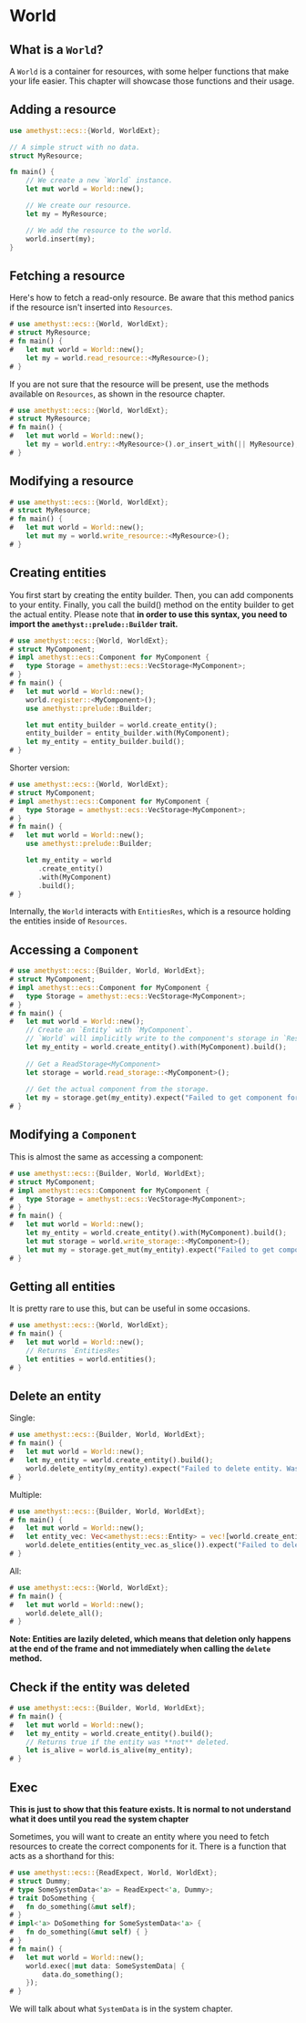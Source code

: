 # World

## What is a `World`?

A `World` is a container for resources, with some helper functions that make your life easier.
This chapter will showcase those functions and their usage.

## Adding a resource

```rust ,edition2018,no_run,noplaypen
use amethyst::ecs::{World, WorldExt};

// A simple struct with no data.
struct MyResource;

fn main() {
    // We create a new `World` instance.
    let mut world = World::new();

    // We create our resource.
    let my = MyResource;

    // We add the resource to the world.
    world.insert(my);
}
```

## Fetching a resource

Here's how to fetch a read-only resource. Be aware that this method panics if the resource isn't inserted into `Resources`.

```rust ,edition2018,no_run,noplaypen
# use amethyst::ecs::{World, WorldExt};
# struct MyResource;
# fn main() {
#   let mut world = World::new();
    let my = world.read_resource::<MyResource>();
# }
```

If you are not sure that the resource will be present, use the methods available on `Resources`, as shown in the resource chapter.

```rust ,edition2018,no_run,noplaypen
# use amethyst::ecs::{World, WorldExt};
# struct MyResource;
# fn main() {
#   let mut world = World::new();
    let my = world.entry::<MyResource>().or_insert_with(|| MyResource);
# }
```

## Modifying a resource

```rust ,edition2018,no_run,noplaypen
# use amethyst::ecs::{World, WorldExt};
# struct MyResource;
# fn main() {
#   let mut world = World::new();
    let mut my = world.write_resource::<MyResource>();
# }
```

## Creating entities

You first start by creating the entity builder.
Then, you can add components to your entity.
Finally, you call the build() method on the entity builder to get the actual entity.
Please note that **in order to use this syntax, you need to import the `amethyst::prelude::Builder` trait.**

```rust ,edition2018,no_run,noplaypen
# use amethyst::ecs::{World, WorldExt};
# struct MyComponent;
# impl amethyst::ecs::Component for MyComponent {
#   type Storage = amethyst::ecs::VecStorage<MyComponent>;
# }
# fn main() {
#   let mut world = World::new();
    world.register::<MyComponent>();
    use amethyst::prelude::Builder;

    let mut entity_builder = world.create_entity();
    entity_builder = entity_builder.with(MyComponent);
    let my_entity = entity_builder.build();
# }
```

Shorter version:

```rust ,edition2018,no_run,noplaypen
# use amethyst::ecs::{World, WorldExt};
# struct MyComponent;
# impl amethyst::ecs::Component for MyComponent {
#   type Storage = amethyst::ecs::VecStorage<MyComponent>;
# }
# fn main() {
#   let mut world = World::new();
    use amethyst::prelude::Builder;

    let my_entity = world
       .create_entity()
       .with(MyComponent)
       .build();
# }
```

Internally, the `World` interacts with `EntitiesRes`, which is a resource holding the entities inside of `Resources`.

## Accessing a `Component`

```rust ,edition2018,no_run,noplaypen
# use amethyst::ecs::{Builder, World, WorldExt};
# struct MyComponent;
# impl amethyst::ecs::Component for MyComponent {
#   type Storage = amethyst::ecs::VecStorage<MyComponent>;
# }
# fn main() {
#   let mut world = World::new();
    // Create an `Entity` with `MyComponent`.
    // `World` will implicitly write to the component's storage in `Resources`.
    let my_entity = world.create_entity().with(MyComponent).build();
    
    // Get a ReadStorage<MyComponent>
    let storage = world.read_storage::<MyComponent>();
    
    // Get the actual component from the storage.
    let my = storage.get(my_entity).expect("Failed to get component for entity");
# }
```

## Modifying a `Component`

This is almost the same as accessing a component:

```rust ,edition2018,no_run,noplaypen
# use amethyst::ecs::{Builder, World, WorldExt};
# struct MyComponent;
# impl amethyst::ecs::Component for MyComponent {
#   type Storage = amethyst::ecs::VecStorage<MyComponent>;
# }
# fn main() {
#   let mut world = World::new();
    let my_entity = world.create_entity().with(MyComponent).build();
    let mut storage = world.write_storage::<MyComponent>();
    let mut my = storage.get_mut(my_entity).expect("Failed to get component for entity");
# }
```

## Getting all entities

It is pretty rare to use this, but can be useful in some occasions.

```rust ,edition2018,no_run,noplaypen
# use amethyst::ecs::{World, WorldExt};
# fn main() {
#   let mut world = World::new();
    // Returns `EntitiesRes`
    let entities = world.entities();
# }
```

## Delete an entity

Single:

```rust ,edition2018,no_run,noplaypen
# use amethyst::ecs::{Builder, World, WorldExt};
# fn main() {
#   let mut world = World::new();
#   let my_entity = world.create_entity().build();
    world.delete_entity(my_entity).expect("Failed to delete entity. Was it already removed?");
# }
```

Multiple:

```rust ,edition2018,no_run,noplaypen
# use amethyst::ecs::{Builder, World, WorldExt};
# fn main() {
#   let mut world = World::new();
#   let entity_vec: Vec<amethyst::ecs::Entity> = vec![world.create_entity().build()];
    world.delete_entities(entity_vec.as_slice()).expect("Failed to delete entities from specified list.");
# }
```

All:

```rust ,edition2018,no_run,noplaypen
# use amethyst::ecs::{World, WorldExt};
# fn main() {
#   let mut world = World::new();
    world.delete_all();
# }
```

__Note: Entities are lazily deleted, which means that deletion only happens at the end of the frame and not immediately when calling the `delete` method.__

## Check if the entity was deleted

```rust ,edition2018,no_run,noplaypen
# use amethyst::ecs::{Builder, World, WorldExt};
# fn main() {
#   let mut world = World::new();
#   let my_entity = world.create_entity().build();
    // Returns true if the entity was **not** deleted.
    let is_alive = world.is_alive(my_entity);
# }
```

## Exec

**This is just to show that this feature exists. It is normal to not understand what it does until you read the system chapter**

Sometimes, you will want to create an entity where you need to fetch resources to create the correct components for it.
There is a function that acts as a shorthand for this:

```rust ,edition2018,no_run,noplaypen
# use amethyst::ecs::{ReadExpect, World, WorldExt};
# struct Dummy;
# type SomeSystemData<'a> = ReadExpect<'a, Dummy>;
# trait DoSomething {
#   fn do_something(&mut self);
# }
# impl<'a> DoSomething for SomeSystemData<'a> {
#   fn do_something(&mut self) { }
# }
# fn main() {
#   let mut world = World::new();
    world.exec(|mut data: SomeSystemData| {
        data.do_something();
    });
# }
```

We will talk about what `SystemData` is in the system chapter.
